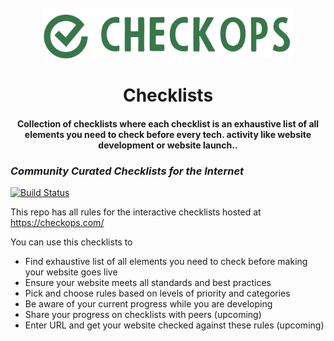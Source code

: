 <h1 align="center">
<br>
  <img src="https://raw.githubusercontent.com/checkops/checklists/master/images/logo_plus_name.png"alt="CheckOps" width="400">

  <br>
    <br>
   Checklists
  <br>
</h1>

<h4 align="center">Collection of checklists where each checklist is an exhaustive list of all elements you need to check before every tech. activity like website development or website launch..</h4>



### _Community Curated Checklists for the Internet_

[![Build Status](https://travis-ci.org/notimewaste/checklists.svg?branch=demo)](https://travis-ci.org/notimewaste/checklists)

This repo has all rules for the interactive checklists hosted at https://checkops.com/

You can use this checklists to  

* Find exhaustive list of all elements you need to check before making your website goes live
* Ensure your website meets all standards and best practices
* Pick and choose rules based on levels of priority and categories  
* Be aware of your current progress while you are developing
* Share your progress on checklists with peers (upcoming)
* Enter URL and get your website checked against these rules (upcoming)



